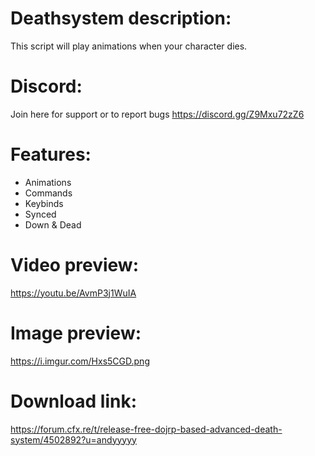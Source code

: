 # Deathsystem description:
This script will play animations when your character dies.

# Discord:
Join here for support or to report bugs https://discord.gg/Z9Mxu72zZ6

# Features:
* Animations
* Commands
* Keybinds
* Synced
* Down & Dead

# Video preview:
https://youtu.be/AvmP3j1WuIA

# Image preview:
https://i.imgur.com/Hxs5CGD.png

# Download link:
https://forum.cfx.re/t/release-free-dojrp-based-advanced-death-system/4502892?u=andyyyyy
